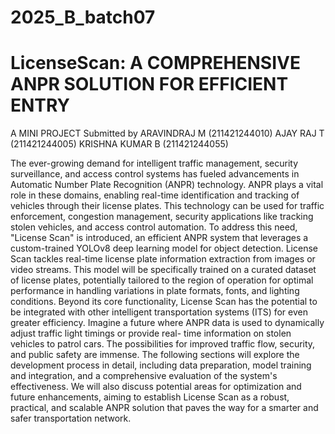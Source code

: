 # 2025_B_batch07

<h1>LicenseScan: A COMPREHENSIVE ANPR
SOLUTION FOR EFFICIENT ENTRY</h1>

A MINI PROJECT
Submitted by
ARAVINDRAJ M (211421244010)
AJAY RAJ T (211421244005)
KRISHNA KUMAR B (211421244055)

The ever-growing demand for intelligent traffic management, security
surveillance, and access control systems has fueled advancements in Automatic
Number Plate Recognition (ANPR) technology. ANPR plays a vital role in
these domains, enabling real-time identification and tracking of vehicles through
their license plates. This technology can be used for traffic enforcement,
congestion management, security applications like tracking stolen vehicles, and
access control automation. To address this need, "License Scan" is introduced, an
efficient ANPR system that leverages a custom-trained YOLOv8 deep learning
model for object detection. License Scan tackles real-time license plate
information extraction from images or video streams. This model will be
specifically trained on a curated dataset of license plates, potentially tailored to
the region of operation for optimal performance in handling variations in plate
formats, fonts, and lighting conditions. Beyond its core functionality, License
Scan has the potential to be integrated with other intelligent transportation
systems (ITS) for even greater efficiency. Imagine a future where ANPR data is
used to dynamically adjust traffic light timings or provide real- time information
on stolen vehicles to patrol cars. The possibilities for improved traffic flow,
security, and public safety are immense. The following sections will explore the
development process in detail, including data preparation, model training and
integration, and a comprehensive evaluation of the system's effectiveness. We
will also discuss potential areas for optimization and future enhancements, aiming
to establish License Scan as a robust, practical, and scalable ANPR solution that
paves the way for a smarter and safer transportation network.
